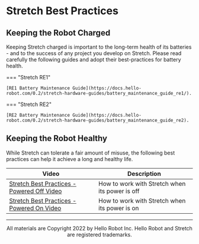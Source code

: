 # Stretch Best Practices

## Keeping the Robot Charged

Keeping Stretch charged is important to the long-term health of its batteries  - and to the success of any project you develop on Stretch. Please read carefully the following guides and adopt their best-practices for battery health.

=== "Stretch RE1"

    [RE1 Battery Maintenance Guide](https://docs.hello-robot.com/0.2/stretch-hardware-guides/battery_maintenance_guide_re1/).

=== "Stretch RE2"

    [RE2 Battery Maintenance Guide](https://docs.hello-robot.com/0.2/stretch-hardware-guides/battery_maintenance_guide_re2).


## Keeping the Robot Healthy

While Stretch can tolerate a fair amount of misuse, the following best practices can help it achieve a long and healthy life.

| Video                                                                      | Description                                    |
|----------------------------------------------------------------------------| ---------------------------------------------- |
| [Stretch Best Practices - Powered Off Video](https://youtu.be/mQdOGEksdYM) | How to work with Stretch when its power is off |
| [Stretch Best Practices - Powered On Video](https://youtu.be/iEaapHNfEWA)  | How to work with Stretch when its power is on  |

------
<div align="center"> All materials are Copyright 2022 by Hello Robot Inc. Hello Robot and Stretch are registered trademarks.</div>